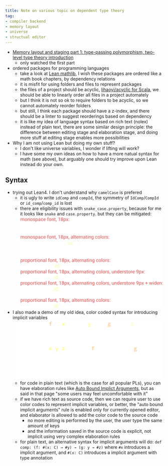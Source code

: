 ```yaml
---
title: Note on various topic on dependent type theory
tag:
- compiler backend
- memory layout
- universe
- structual editor
---
```


* [Memory layout and staging part 1: type-passing polymorphism, two-level type theory introduction](https://www.youtube.com/watch?v=OmNqXP9Hp_A&t=1725s)
  * only watched the first part
* ordered packages for programming languages
  * take a look at [Lean mathlib](https://github.com/leanprover-community/mathlib/tree/master/src), I wish these packages are ordered like a math book chapters, by dependency relations
  * it is misfit for using folders and files to represent packages
  * the files of a project should be acyclic, [lihaoyi/acyclic for Scala](https://github.com/lihaoyi/acyclic), we should be able to linearly order all files in a project automately
  * but I think it is not so ok to require folders to be acyclic, so we cannot automately reorder folders
  * but still, I think each package should have a z-index, and there should be a linter to suggest reorderings based on dependency
  * it is like my idea of language syntax based on rich text (nolex) instead of plain text, there are some similar design principle: the difference between editing stage and elaboration stage, and doing more stuff at editing stage enables more possibilities
* Why I am not using Lean but doing my own stuff?
  * I don't like universe variables, I wonder if lifting will work?
  * I have some my own ideas on how to have a more natual syntax for math (see above), but arguably one should try improve upon Lean instead do your own.

## Syntax

* trying out Lean4. I don't understand why `camelCase` is prefered
  * it is ugly to write `idComp` and `compId`, the symmetry of `IdComp`/`CompId` or `id_comp`/`comp_id` is lost
  * there are eligibility issues with `snake_case.property`, because for me it looks like `snake` and `case.property`. but they can be mitigated:
    ![](2021-01-17_demo.svg)
* I also made a demo of my old idea, color coded syntax for introducing implicit variables
    ![](2021-01-17_demo_color_code.svg)
  * for code in plain text (which is the case for all popular PLs), you can have elaboration rules like [Auto Bound Implict Arguments](https://leanprover.github.io/lean4/doc/autobound.html#auto-bound-implict-arguments), but as said in that page "some users may feel uncomfortable with it"
  * if we have rich text as source code, then we can require user to use color codes to represent implicit variables, or better, the "auto bound implicit arguments" rule is enabled only for currently opened editor, and elaborator is allowed to add the color code to the source code
    * no more editing is performed by the user, the user type the same amount of keys
    * and the information saved in the source code is explicit, not implicit using very complex elaboration rules
  * for plain text, an alternative syntax for implicit arguments will do: `def comp: (f: #(x: C) → #y) → (g: y → #z)` where `#x` introduces a implicit argument, and `#(x: C)` introduces a implicit argument with type annotation